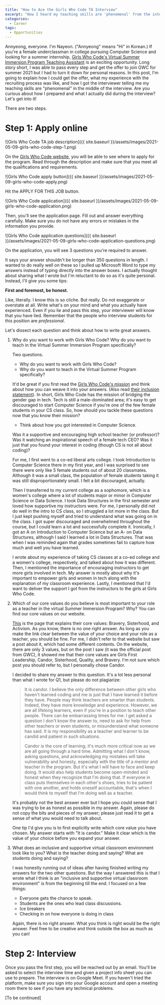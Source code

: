 ```yaml
---
title: "How to Ace the Girls Who Code TA Interview"
excerpt: "How I heard my teaching skills are 'phenomenal' from the interviewer"
categories:
  - Career
tags:
  - Opportunities
---
```


Annyeong, everyone. I'm Nayeon. ("Annyeong" means "Hi" in Korean.) If you're a female underclassman in college pursuing Computer Science and looking for a summer internship, [Girls Who Code's Virtual Summer Immersion Program Teaching Assistant](https://girlswhocode.com/programs/summer-immersion-program) is an exciting opportunity. Long story short, I was able to pass every step and get the offer to join GWC for summer 2021 but I had to turn it down for personal reasons. In this post, I'm going to explain how I could get the offer, what my experience with the recruiting process was like, and how I got the interviewer telling me my teaching skills are "phenomenal" in the middle of the interview. Are you curious about how I prepared and what I actually did during the interview? Let's get into it!

There are two steps.

# Step 1: Apply online

![Girls Who Code TA job description]({{ site.baseurl }}/assets/images/2021-05-09-girls-who-code-step-1.png)

On the [Girls Who Code website](https://girlswhocode.com/), you will be able to see where to apply for the program. Read through the description and make sure that you meet all the qualifications and requirements.

![Girls Who Code apply button]({{ site.baseurl }}/assets/images/2021-05-09-girls-who-code-apply.png)

Hit the APPLY FOR THIS JOB button.

![Girls Who Code application]({{ site.baseurl }}/assets/images/2021-05-09-girls-who-code-application.png)

Then, you'll see the application page. Fill out and answer everything carefully. Make sure you do not have any errors or mistakes in the information you provide.

![Girls Who Code application questions]({{ site.baseurl }}/assets/images/2021-05-09-girls-who-code-application-questions.png)

On the application, you will see 3 questions you're required to answer.

It says your answer shouldn't be longer than 350 questions in length. I wanted to do really well on these so I pulled up Microsoft Word to type my answers instead of typing directly into the answer boxes. I actually thought about sharing what I wrote but I'm reluctant to do so as it's quite personal. Instead, I'll give you some tips:

**First and foremost, be honest.**

Like, literally. I know this is so cliche. But really. Do not exaggerate or overstate at all. Write what's on your mind and what you actually have experienced. Even if you lie and pass this step, your interviewer will know that you have lied. Remember that the people who interview students for this position are *professional*.

Let's dissect each question and think about how to write great answers.

1. Why do you want to work with Girls Who Code? Why do you want to teach in the Virtual Summer Immersion Program specifically?

   Two questions.

   - Why do you want to work with Girls Who Code?
   - Why do you want to teach in the Virtual Summer Program specifically?

   It'd be great if you first read the [Girls Who Code's mission](https://girlswhocode.com/about-us) and think about how you can weave it into your answers. (Also read [their inclusion statement](https://girlswhocode.com/diversity-equity-and-inclusion)). In short, Girls Who Code has the mission of bridging the gender gap in tech. Tech is still a male-dominated area; it's easy to get discouraged to start Computer Science if you're one of the few female students in your CS class. So, how should you tackle these questions now that you know their mission?

   - Think about how you got interested in Computer Science.

   Was it a supportive and encouraging high school teacher (or professor)? Was it watching an inspirational speech of a female tech CEO? Was it just that you found your interest in coding (though CS is not all about coding)?

   For me, I first went to a co-ed liberal arts college. I took Introduction to Computer Science there in my first year, and I was surprised to see there were only like 5 female students out of about 20 classmates. Although it was a small class, the population of female students taking it was still disproportionately small. I felt a bit discouraged, actually.

   Then I transferred to my current college as a sophomore, which is a women's college where a lot of students major or minor in Computer Science or Data Science. I took Data Structures in the first semester and loved how supportive my instructors were. For me, I personally did not do well in the intro to CS class, so I struggled a lot more in the class. But I just kept pushing myself and tried to understand what was going on in the class. I got super discouraged and overwhelmed throughout the course, but I could learn a lot and successfully complete it. Ironically, I got an A on Introduction to Computer Science but an A- on Data Structures, although I said I learned a lot in Data Structures. That was when I was reminded again that grades sometimes fail to capture how much and well you have learned.

   I wrote about my experience of taking CS classes at a co-ed college and a women's college, respectively, and talked about how it was different. Then, I mentioned the importance of encouraging instructors to get more girls involved in tech. My answer is mostly about why it's important to empower girls and women in tech along with the explanation of my classroom experience. Lastly, I mentioned that I'd want to deliver the support I got from the instructors to the girls at Girls Who Code.

2. Which of our core values do you believe is most important to your role as a teacher in the virtual Summer Immersion Program? Why? You can find our core values on our website.

   [This](https://girlswhocode.com/about-us) is the page that explains their core values: Bravery, Sisterhood, and Activism. As you know, there is no one right answer. As long as you make the link clear between the value of your choice and your role as a teacher, you should be fine. For me, I didn't refer to that website but saw a post about it, which had some different contents. On the website, there are only 3 values, but on the post I saw (it was the official post from GWC), it showed me that their core values are Girls First Leadership, Candor, Sisterhood, Quality, and Bravery. I'm not sure which post you should refer to, but I personally chose Candor.

   I decided to share my answer to this question. It's a lot less personal than what I wrote for Q1, but please do not plagiarize:

   > It is candor. I believe the only difference between other girls who haven't learned coding and me is just that I have learned it before they have. People may think teachers are smarter than students. Indeed, they have more knowledge and experience. However, we are all lifelong learners, even if you're in a position to teach other people. There can be embarrassing times for me: I get asked a question I don't know the answer to, need to ask for help from other teachers or even students, or misunderstand what someone has said. It is my responsibility as a teacher and learner to be candid and patient in such situations.
   >
   > Candor is the core of learning; it's much more critical now as we are all going through a hard time. Admitting what I don't know, asking questions, and acknowledging my mistakes will take vulnerability and honesty, especially with the title of a mentor and teacher in the program. But it's what I will have to face and keep doing. It would also help students become open-minded and honest when they recognize that I'm doing that. If everyone in class puts themselves in each other's shoes, tries to be patient with one another, and holds oneself accountable, that's when I would think to myself that I'm doing well as a teacher.

   It's probably not the best answer ever but I hope you could sense that I was trying to be as honest as possible in my answer. Again, please do not copy the bits and pieces of my answer; please just read it to get a sense of what you would need to talk about.

   One tip I'd give you is to first explicitly write which core value you have chosen. My answer starts with "It is candor." Make it clear which is the value of your choice before you expand your answer.

3. What does an inclusive and supportive virtual classroom environment look like to you? What is the teacher doing and saying? What are students doing and saying?

   I was honestly running out of ideas after having finished writing my answers for the two other questions. But the way I answered this is that I wrote what I think is an "inclusive and supportive virtual classroom environment" is from the beginning till the end. I focused on a few things:

   - Everyone gets the chance to speak.
   - Students are the ones who lead class discussions.
   - Ice breakers
   - Checking in on how everyone is doing in class

   Again, there is no right answer. What you think is right would be the right answer. Feel free to be creative and think outside the box as much as you can!

# Step 2: Interview

Once you pass the first step, you will be reached out by an email. You'll be asked to select the interview time and given a project info sheet you can use to prepare. The interview is on Google Meet. If you haven't tried the platform, make sure you sign into your Google account and open a meeting room there to see if you have any technical problems.

[To be continued]